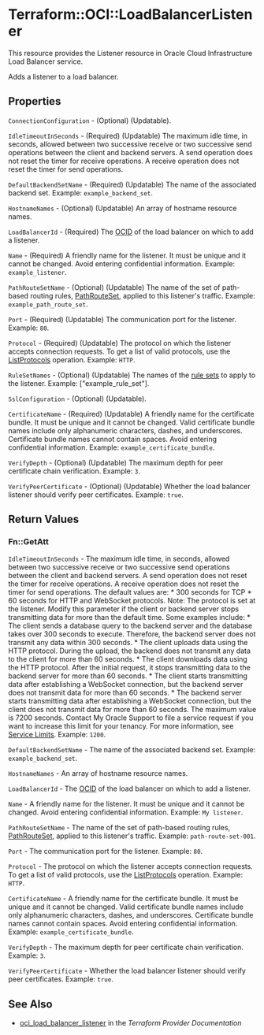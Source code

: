 # Terraform::OCI::LoadBalancerListener

This resource provides the Listener resource in Oracle Cloud Infrastructure Load Balancer service.

Adds a listener to a load balancer.

## Properties

`ConnectionConfiguration` - (Optional) (Updatable).

`IdleTimeoutInSeconds` - (Required) (Updatable) The maximum idle time, in seconds, allowed between two successive receive or two successive send operations between the client and backend servers. A send operation does not reset the timer for receive operations. A receive operation does not reset the timer for send operations.

`DefaultBackendSetName` - (Required) (Updatable) The name of the associated backend set.  Example: `example_backend_set`.

`HostnameNames` - (Optional) (Updatable) An array of hostname resource names.

`LoadBalancerId` - (Required) The [OCID](https://docs.cloud.oracle.com/iaas/Content/General/Concepts/identifiers.htm) of the load balancer on which to add a listener.

`Name` - (Required) A friendly name for the listener. It must be unique and it cannot be changed. Avoid entering confidential information.  Example: `example_listener`.

`PathRouteSetName` - (Optional) (Updatable) The name of the set of path-based routing rules, [PathRouteSet](https://docs.cloud.oracle.com/iaas/api/#/en/loadbalancer/20170115/PathRouteSet/), applied to this listener's traffic.  Example: `example_path_route_set`.

`Port` - (Required) (Updatable) The communication port for the listener.  Example: `80`.

`Protocol` - (Required) (Updatable) The protocol on which the listener accepts connection requests. To get a list of valid protocols, use the [ListProtocols](https://docs.cloud.oracle.com/iaas/api/#/en/loadbalancer/20170115/LoadBalancerProtocol/ListProtocols) operation.  Example: `HTTP`.

`RuleSetNames` - (Optional) (Updatable) The names of the [rule sets](https://docs.cloud.oracle.com/iaas/api/#/en/loadbalancer/20170115/RuleSet/) to apply to the listener.  Example: ["example_rule_set"].

`SslConfiguration` - (Optional) (Updatable).

`CertificateName` - (Required) (Updatable) A friendly name for the certificate bundle. It must be unique and it cannot be changed. Valid certificate bundle names include only alphanumeric characters, dashes, and underscores. Certificate bundle names cannot contain spaces. Avoid entering confidential information.  Example: `example_certificate_bundle`.

`VerifyDepth` - (Optional) (Updatable) The maximum depth for peer certificate chain verification.  Example: `3`.

`VerifyPeerCertificate` - (Optional) (Updatable) Whether the load balancer listener should verify peer certificates.  Example: `true`.


## Return Values

### Fn::GetAtt

`IdleTimeoutInSeconds` - The maximum idle time, in seconds, allowed between two successive receive or two successive send operations between the client and backend servers. A send operation does not reset the timer for receive operations. A receive operation does not reset the timer for send operations.  The default values are:  *  300 seconds for TCP  *  60 seconds for HTTP and WebSocket protocols.  Note: The protocol is set at the listener.  Modify this parameter if the client or backend server stops transmitting data for more than the default time. Some examples include:  *  The client sends a database query to the backend server and the database takes over 300 seconds to execute.    Therefore, the backend server does not transmit any data within 300 seconds.  *  The client uploads data using the HTTP protocol. During the upload, the backend does not transmit any data    to the client for more than 60 seconds.  *  The client downloads data using the HTTP protocol.  After the initial request, it stops transmitting data to    the backend server for more than 60 seconds.  *  The client starts transmitting data after establishing a WebSocket connection, but the backend server does    not transmit data for more than 60 seconds.  *  The backend server starts transmitting data after establishing a WebSocket connection, but the client does    not transmit data for more than 60 seconds.  The maximum value is 7200 seconds. Contact My Oracle Support to file a service request if you want to increase this limit for your tenancy. For more information, see [Service Limits](https://docs.us-phoenix-1.oraclecloud.com/Content/General/Concepts/servicelimits.htm).  Example: `1200`.

`DefaultBackendSetName` - The name of the associated backend set.  Example: `example_backend_set`.

`HostnameNames` - An array of hostname resource names.

`LoadBalancerId` - The [OCID](https://docs.us-phoenix-1.oraclecloud.com/Content/General/Concepts/identifiers.htm) of the load balancer on which to add a listener.

`Name` - A friendly name for the listener. It must be unique and it cannot be changed. Avoid entering confidential information.  Example: `My listener`.

`PathRouteSetName` - The name of the set of path-based routing rules, [PathRouteSet](https://docs.us-phoenix-1.oraclecloud.com/api/#/en/loadbalancer/20170115/PathRouteSet/), applied to this listener's traffic.  Example: `path-route-set-001`.

`Port` - The communication port for the listener.  Example: `80`.

`Protocol` - The protocol on which the listener accepts connection requests. To get a list of valid protocols, use the [ListProtocols](https://docs.us-phoenix-1.oraclecloud.com/api/#/en/loadbalancer/20170115/LoadBalancerProtocol/ListProtocols) operation.  Example: `HTTP`.

`CertificateName` - A friendly name for the certificate bundle. It must be unique and it cannot be changed. Valid certificate bundle names include only alphanumeric characters, dashes, and underscores. Certificate bundle names cannot contain spaces. Avoid entering confidential information.  Example: `example_certificate_bundle`.

`VerifyDepth` - The maximum depth for peer certificate chain verification.  Example: `3`.

`VerifyPeerCertificate` - Whether the load balancer listener should verify peer certificates.  Example: `true`.

## See Also

* [oci_load_balancer_listener](https://www.terraform.io/docs/providers/oci/r/load_balancer_listener.html) in the _Terraform Provider Documentation_